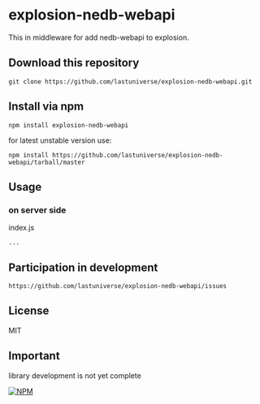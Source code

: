 # explosion-nedb-webapi
This in middleware for add nedb-webapi to explosion.

## Download this repository
```
git clone https://github.com/lastuniverse/explosion-nedb-webapi.git
```
## Install  via npm
```
npm install explosion-nedb-webapi
```

for latest unstable version use:
```
npm install https://github.com/lastuniverse/explosion-nedb-webapi/tarball/master
```

## Usage

### on server side

index.js
```
...
```



## Participation in development
```
https://github.com/lastuniverse/explosion-nedb-webapi/issues
```
## License

MIT

## Important

library development is not yet complete


[![NPM](https://nodei.co/npm/explosion-nedb-webapi.png?downloads=true&downloadRank=true&stars=true)](https://nodei.co/npm/explosion-nedb-webapi/)
